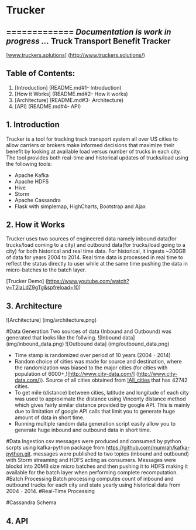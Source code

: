 # Trucker
=============
*Documentation is work in progress ...*
Truck Transport Benefit Tracker
-------------------------------
[www.truckers.solutions] (http://www.truckers.solutions/)

Table of Contents:
-------------------
1. [Introduction] (README.md#1- Introduction)
2. [How it Works] (README.md#2- How it works)
3. [Architecture] (README.md#3- Architecture)
4. [API] (README.md#4- API)

## 1. Introduction
Trucker is a tool for tracking track transport system all over US cities to allow carriers or brokers make informed decisions that maximize their benefit by looking at available load versus number of trucks in each city. The tool provides both real-time and historical updates of trucks/load using the following tools:
- Apache Kafka
- Apache HDFS
- Hive
- Storm
- Apache Cassandra
- Flask with simplemap, HighCharts, Bootstrap and Ajax

## 2. How it Works
Trucker uses two sources of engineered data namely inbound data(for trucks/load coming to a city)  and outbound data(for trucks/load going to a city) for both historical and real time data. For historical, it ingests ~200GB of data for years 2004 to 2014. Real time data is processed in real time to reflect the status directly to user while at the same time pushing the data in micro-batches to the batch layer.

[Trucker Demo] (https://www.youtube.com/watch?v=T2laLdZ9gTg&spfreload=10)

## 3. Architecture
![Architecture] (img/architecture.png)

#Data Generation
Two sources of data (Inbound and Outbound) was generated that looks like the follwing.
![Inbound data] (img/inbound_data.png)
![Outbound data] (img/outbound_data.png)
* Time stamp is randomized over period of 10 years (2004 - 2014)
* Random choice of cities was made for source and destination, where the randomization was biased to the major cities (for cities with population of 6000+,![http://www.city-data.com/] (http://www.city-data.com/)). Source of all cities obtained from [!All_cities](http://www.gaslampmedia.com/wp-content/uploads/2013/08/zip_codes_states.csv ) that has 42742 cities.
* To get mile (distance) between cities, latitude and longitude of each city was used to approximate the distance using Vincenty distance method which gives fairly similar distance provided by google API. This is mainly due to limitation of google API calls that limit you to generate huge amount of data in short time.
* Running multiple random data generation script easily allow you to generate huge inbound and outbound data in short time.

#Data Ingestion
csv messages were produced and consumed by python scrpts using kafka-python package from https://github.com/mumrah/kafka-python.git. messages were published to two topics (inbound and outbound) with Storm streaming and HDFS acting as consumers. Messages were blockd into 20MB size micro batches and then pushing it to HDFS making it available for the batch layer when performing complete recomputation.
#Batch Processing
Batch processing computes count of inbound and outbound trucks for each city and state yearly using historical data from 2004  - 2014. 
#Real-Time Processing

#Cassandra Schema
## 4. API
